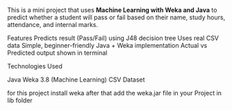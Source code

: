This is a mini project that uses **Machine Learning with Weka and Java** to predict whether a student will pass or fail based on their name, study hours, attendance, and internal marks.

Features
Predicts result (Pass/Fail) using J48 decision tree
Uses real CSV data
Simple, beginner-friendly Java + Weka implementation
 Actual vs Predicted output shown in terminal



 Technologies Used

 Java
 Weka 3.8 (Machine Learning)
 CSV Dataset


 for this project install weka after that add the weka.jar file in your Project in lib folder 



